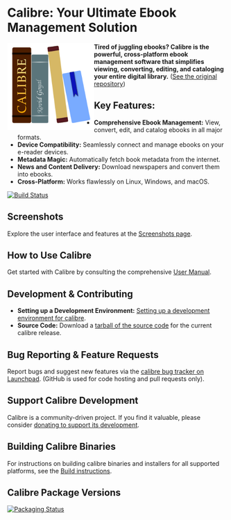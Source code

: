 # Calibre: Your Ultimate Ebook Management Solution

<img align="left" src="https://raw.githubusercontent.com/kovidgoyal/calibre/master/resources/images/lt.png" height="200" width="200"/>

**Tired of juggling ebooks? Calibre is the powerful, cross-platform ebook management software that simplifies viewing, converting, editing, and cataloging your entire digital library.** ([See the original repository](https://github.com/kovidgoyal/calibre))

## Key Features:

*   **Comprehensive Ebook Management:** View, convert, edit, and catalog ebooks in all major formats.
*   **Device Compatibility:** Seamlessly connect and manage ebooks on your e-reader devices.
*   **Metadata Magic:** Automatically fetch book metadata from the internet.
*   **News and Content Delivery:** Download newspapers and convert them into ebooks.
*   **Cross-Platform:** Works flawlessly on Linux, Windows, and macOS.

[![Build Status](https://github.com/kovidgoyal/calibre/workflows/CI/badge.svg)](https://github.com/kovidgoyal/calibre/actions?query=workflow%3ACI)

## Screenshots

Explore the user interface and features at the [Screenshots page](https://calibre-ebook.com/demo).

## How to Use Calibre

Get started with Calibre by consulting the comprehensive [User Manual](https://manual.calibre-ebook.com).

## Development & Contributing

*   **Setting up a Development Environment:**  [Setting up a development environment for calibre](https://manual.calibre-ebook.com/develop.html).
*   **Source Code:** Download a [tarball of the source code](https://calibre-ebook.com/dist/src) for the current calibre release.

## Bug Reporting & Feature Requests

Report bugs and suggest new features via the [calibre bug tracker on Launchpad](https://bugs.launchpad.net/calibre). (GitHub is used for code hosting and pull requests only).

## Support Calibre Development

Calibre is a community-driven project.  If you find it valuable, please consider [donating to support its development](https://calibre-ebook.com/donate).

## Building Calibre Binaries

For instructions on building calibre binaries and installers for all supported platforms, see the [Build instructions](bypy/README.rst).

## Calibre Package Versions

[![Packaging Status](https://repology.org/badge/vertical-allrepos/calibre.svg?columns=3&header=calibre)](https://repology.org/project/calibre/versions)